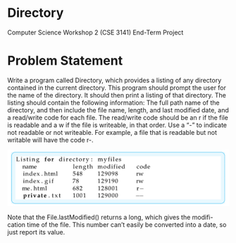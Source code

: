 # Directory
Computer Science Workshop 2 (CSE 3141) End-Term Project

# Problem Statement
Write a program called Directory, which provides a listing of any
directory contained in the current directory. This program should
prompt the user for the name of the directory. It should then print a
listing of that directory. The listing should contain the following
information: The full path name of the directory, and then include the
file name, length, and last modified date, and a read/write code for
each file. The read/write code should be an r if the file is readable and
a w if the file is writeable, in that order. Use a “-” to indicate not
readable or not writeable. For example, a file that is readable but not
writable will have the code r-.

![Problem Demo](/images/image.png)

Note that the File.lastModified() returns a long, which gives the modifi-
cation time of the file. This number can’t easily be converted into a
date, so just report its value.
